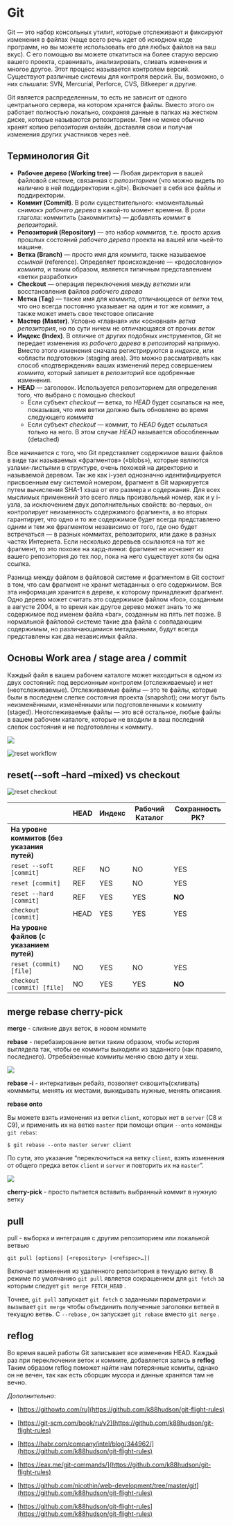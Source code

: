# Git

Git — это набор консольных утилит, которые отслеживают и фиксируют изменения в файлах (чаще всего речь идет об исходном коде программ, но вы можете использовать его для любых файлов на ваш вкус). С его помощью вы можете откатиться на более старую версию вашего проекта, сравнивать, анализировать, сливать изменения и многое другое. Этот процесс называется контролем версий. Существуют различные системы для контроля версий. Вы, возможно, о них слышали: SVN, Mercurial, Perforce, CVS, Bitkeeper и другие.

Git является распределенным, то есть не зависит от одного центрального сервера, на котором хранятся файлы. Вместо этого он работает полностью локально, сохраняя данные в папках на жестком диске, которые называются репозиторием. Тем не менее обычно хранят копию репозитория онлайн, доставляя свои и получая изменения других участников через неё.

## Терминология Git

- **Рабочее дерево (Working tree)** — Любая директория в вашей файловой системе, связанная с *репозиторием* (что можно видеть по наличию в ней поддиректории «.git»). Включает в себя все файлы и поддиректории.
- **Коммит (Commit)**. В роли существительного: «моментальный снимок» *рабочего дерева* в какой-то момент времени. В роли глагола: коммитить (закоммитить) — добавлять *коммит* в *репозиторий*.
- **Репозиторий (Repository)** — это набор *коммитов*, т.е. просто архив прошлых состояний *рабочего дерева* проекта на вашей или чьей-то машине.
- **Ветка (Branch)** — просто имя для *коммита*, также называемое *ссылкой* (reference). Определяет происхождение — «родословную» *коммита*, и таким образом, является типичным представлением «ветки разработки»
- **Checkout** — операция переключения между *ветками* или восстановления файлов *рабочего дерева*
- **Метка (Tag)** — также имя для *коммита*, отличающееся от *ветки* тем, что оно всегда постоянно указывает на один и тот же *коммит*, а также может иметь свое текстовое описание
- **Мастер (Master)**. Условно «главная» или «основная» *ветка репозитория*, но по сути ничем не отличающаяся от прочих *веток*
- **Индекс (Index)**. В отличие от других подобных инструментов, Git не передает изменения из *рабочего дерева* в *репозиторий* напрямую. Вместо этого изменения сначала регистрируются в *индексе*, или «области подготовки» (staging area). Это можно рассматривать как способ «подтверждения» ваших изменений перед совершением *коммита*, который запишет в *репозиторий* все одобренные изменения.
- **HEAD** — заголовок. Используется репозиторием для определения того, что выбрано с помощью checkout
  - Если субъект *checkout* — ветка, то *HEAD* будет ссылаться на нее, показывая, что имя ветки должно быть обновлено во время следующего *коммита*
  - Если субъект *checkout* — коммит, то *HEAD* будет ссылаться только на него. В этом случае *HEAD* называется обособленным (detached)

Все начинается с того, что Git представляет содержимое ваших файлов в виде так называемых «фрагментов» («blobs»), которые являются узлами-листьями в структуре, очень похожей на директорию и называемой деревом. Так же как i-узел однозначно идентифицируется присвоенным ему системой номером, фрагмент в Git маркируется путем вычисления SHA-1 хэша от его размера и содержания. Для всех мыслимых применений это всего лишь произвольный номер, как и у i-узла, за исключением двух дополнительных свойств: во-первых, он контролирует неизменность содержимого фрагмента, а во вторых гарантирует, что одно и то же содержимое будет всегда представлено одним и тем же фрагментом независимо от того, где оно будет встречаться — в разных коммитах, репозиториях, или даже в разных частях Интернета. Если несколько деревьев ссылаются на тот же фрагмент, то это похоже на хард-линки: фрагмент не исчезнет из вашего репозитория до тех пор, пока на него существует хотя бы одна ссылка. 

Разница между файлом в файловой системе и фрагментом в Git состоит в том, что сам фрагмент не хранит метаданных о его содержимом. Вся эта информация хранится в дереве, к которому принадлежит фрагмент. Одно дерево может считать это содержимое файлом «foo», созданным в августе 2004, в то время как другое дерево может знать то же содержимое под именем файла «bar», созданным на пять лет позже. В нормальной файловой системе такие два файла с совпадающим содержимым, но различающимися метаданными, будут всегда представлены как два независимых файла. 

## Основы Work area / stage area / commit

Каждый файл в вашем рабочем каталоге может находиться в одном из двух состояний: под версионным контролем (отслеживаемые) и нет (неотслеживаемые). Отслеживаемые файлы — это те файлы, которые были в последнем слепке состояния проекта (snapshot); они могут быть неизменёнными, изменёнными или подготовленными к коммиту (staged). Неотслеживаемые файлы — это всё остальное, любые файлы в вашем рабочем каталоге, которые не входили в ваш последний слепок состояния и не подготовлены к коммиту. 

![](media/gitLifeCycle.png)

![reset workflow](https://git-scm.com/book/en/v2/images/reset-workflow.png)

## reset(--soft –hard –mixed) vs checkout

![reset checkout](https://git-scm.com/book/en/v2/images/reset-checkout.png)

|                                             | HEAD | Индекс | Рабочий Каталог | Сохранность РК? |
|---------------------------------------------|------|--------|-----------------|-----------------|
| **На уровне коммитов (без указания путей)** |      |        |                 |                 |
| `reset --soft [commit]`                     | REF  | NO     | NO              | YES             |
| `reset [commit]`                            | REF  | YES    | NO              | YES             |
| `reset --hard [commit]`                     | REF  | YES    | YES             | **NO**          |
| `checkout [commit]`                         | HEAD | YES    | YES             | YES             |
| **На уровне файлов (с указанием путей)**    |      |        |                 |                 |
| `reset (commit) [file]`                     | NO   | YES    | NO              | YES             |
| `checkout (commit) [file]`                  | NO   | YES    | YES             | **NO**          |

## merge rebase cherry-pick

**merge** - слияние двух веток, в новом коммите

**rebase** - перебазирование ветки таким образом, чтобы история выглядела так, чтобы ее коммиты выходили из заданного (как правило, последнего). Отребейзенные коммиты меняю свою дату и хеш.

![](media/gitMergeRebase.jpeg)

**rebase -i** - интеркативын ребайз, позволяет сквошить(скливать) комммиты, менять их местами, выкидывать нужные, менять описания.

**rebase onto** 

Вы можете взять изменения из ветки `client`, которых нет в `server` (C8 и C9), и применить их на ветке `master` при помощи опции `--onto` команды `git rebas`:

```
$ git rebase --onto master server client
```

По сути, это указание “переключиться на ветку `client`, взять изменения от общего предка веток `client` и `server` и повторить их на `master`”. 

![](media/gitRebaseOnTo.png)

**cherry-pick** - просто пытается вставить выбранный коммит в нужную ветку

## pull

pull - выборка и интеграция с другим репозиторием или локальной ветвью

```
git pull [options] [<repository> [<refspec>…]]
```

Включает изменения из удаленного репозитория в текущую ветку. В режиме по умолчанию `git pull` является сокращением для `git fetch` за которым следует `git merge FETCH_HEAD` .

Точнее, `git pull` запускает `git fetch` с заданными параметрами и вызывает `git merge` чтобы объединить полученные заголовки ветвей в текущую ветвь. С `--rebase` , он запускает `git rebase` вместо `git merge` .

## reflog

Во время вашей работы Git записывает все изменения HEAD. Каждый раз при переключении веток и коммите, добавляется запись в **reflog** Таким образом reflog поможет найти нам потерянные комиты, однако он не вечен, так как есть сборщик мусора и данные хранятся там не вечно.



*Дополнительно*:

- [https://githowto.com/ru](https://github.com/k88hudson/git-flight-rules)

- [https://git-scm.com/book/ru/v2](https://github.com/k88hudson/git-flight-rules)

- [https://habr.com/company/intel/blog/344962/](https://github.com/k88hudson/git-flight-rules)

- [https://eax.me/git-commands/](https://github.com/k88hudson/git-flight-rules)

- [https://github.com/nicothin/web-development/tree/master/git](https://github.com/k88hudson/git-flight-rules)

- [https://github.com/k88hudson/git-flight-rules](https://github.com/k88hudson/git-flight-rules)
